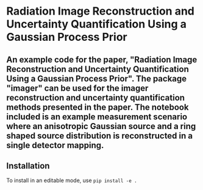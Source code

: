 # Radiation Image Reconstruction and Uncertainty Quantification Using a Gaussian Process Prior

## An example code for the paper, "Radiation Image Reconstruction and Uncertainty Quantification Using a Gaussian Process Prior". The package "imager" can be used for the imager reconstruction and uncertainty quantification methods presented in the paper. The notebook included is an example measurement scenario where an anisotropic Gaussian source and a ring shaped source distribution is reconstructed in a single detector mapping.

## Installation
To install in an editable mode, use 
```pip install -e .```
